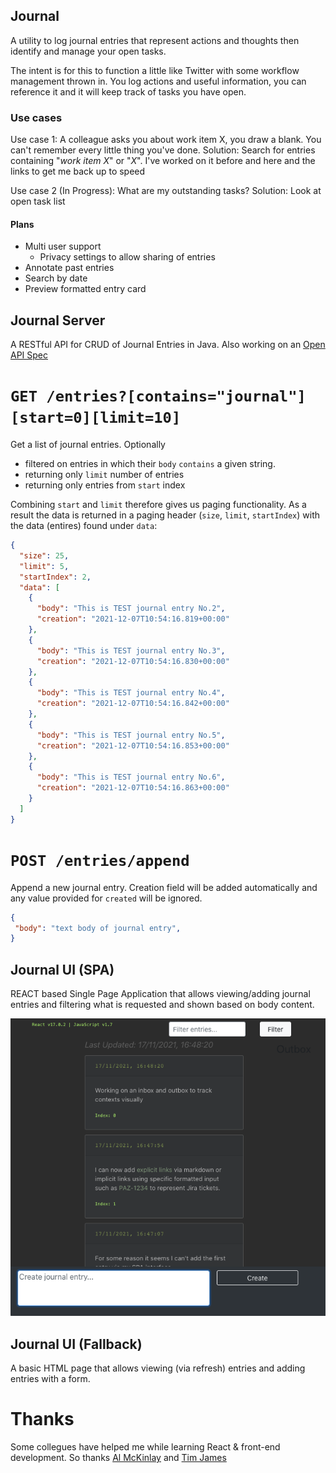## Journal

A utility to log journal entries that represent actions and thoughts then identify and manage your open tasks.

The intent is for this to function a little like Twitter with some workflow management thrown in.  You log actions and useful information, you can reference it and it will keep track of tasks you have open.


### Use cases 

Use case 1: A colleague asks you about work item X, you draw a blank. You can't remember every little thing you've done.
Solution: Search for entries containing "_work item X_" or "_X_".  I've worked on it before and here and the links to get me back up to speed

Use case 2 (In Progress): What are my outstanding tasks?
Solution: Look at open task list

#### Plans

- Multi user support
  - Privacy settings to allow sharing of entries
- Annotate past entries
- Search by date
- Preview formatted entry card


## Journal Server

A RESTful API for CRUD of Journal Entries in Java.  Also working on an [Open API Spec](https://github.com/rossdrew/journal/blob/main/openapi.yaml)

# `GET /entries?[contains="journal"][start=0][limit=10]`


Get a list of journal entries. Optionally 
 - filtered on entries in which their `body` `contains` a given string.
 - returning only `limit` number of entries
 - returning only entries from `start` index

Combining `start` and `limit` therefore gives us paging functionality.  As a result the data is returned in a paging header (`size`, `limit`, `startIndex`) with the data (entires) found under `data`:

```json
{
  "size": 25,
  "limit": 5,
  "startIndex": 2,
  "data": [
    {
      "body": "This is TEST journal entry No.2",
      "creation": "2021-12-07T10:54:16.819+00:00"
    },
    {
      "body": "This is TEST journal entry No.3",
      "creation": "2021-12-07T10:54:16.830+00:00"
    },
    {
      "body": "This is TEST journal entry No.4",
      "creation": "2021-12-07T10:54:16.842+00:00"
    },
    {
      "body": "This is TEST journal entry No.5",
      "creation": "2021-12-07T10:54:16.853+00:00"
    },
    {
      "body": "This is TEST journal entry No.6",
      "creation": "2021-12-07T10:54:16.863+00:00"
    }
  ]
}
```

# `POST /entries/append`

Append a new journal entry.  Creation field will be added automatically and any value provided for `created` will be ignored.

```json
{
 "body": "text body of journal entry",
}
```

## Journal UI (SPA)

REACT based Single Page Application that allows viewing/adding journal entries and filtering what is requested and shown based on body content.

![Current SPA UI](https://github.com/rossdrew/journal/blob/main/Journal%20v1.1.png)

## Journal UI (Fallback)

A basic HTML page that allows viewing (via refresh) entries and adding entries with a form.

# Thanks

Some collegues have helped me while learning React & front-end development.  So thanks [Al McKinlay](https://github.com/McInkay) and [Tim James](https://stackoverflow.com/users/177988/tim-b-james?tab=profile) 
